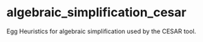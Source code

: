 # algebraic_simplification_cesar
Egg Heuristics for algebraic simplification used by the CESAR tool.
